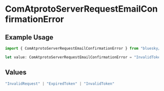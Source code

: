 # ComAtprotoServerRequestEmailConfirmationError

## Example Usage

```typescript
import { ComAtprotoServerRequestEmailConfirmationError } from "bluesky/models/errors";

let value: ComAtprotoServerRequestEmailConfirmationError = "InvalidToken";
```

## Values

```typescript
"InvalidRequest" | "ExpiredToken" | "InvalidToken"
```